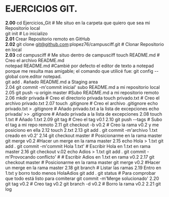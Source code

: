 # EJERCICIOS GIT.

**2.00** cd Ejercicios_Git # Me situo en la carpeta que quiero que sea mi Repositorio local  
         git init # Lo inicializo  
**2.01** Crear Repositorio remoto en GitHub   
**2.02** git	clone git@github.com:plopez76/campusciff.git # Clonar Repositorio en local  
**2.03** cd campusciff # Me situo dentro de campusciff
         touch README.md # Creo el archivo README.md  
         notepad README.md #Cambié por defecto el editor de texto a notepad porque me resulta mas amigable; el comando que                             utilicé fue: git config --global core.editor notepad.  
         git add . #añado README.md a Staging area  
2.04 git commit -m'commit inicial' subo README.md a mi repositorio local
2.05 git push -u origin master #Subo README.md a mi repositorio remoto
2.06 mkdir privada # Creo el directorio privada
     touch privado.txt # Creo el archivo privado.txt
2.07 touch .gitignore # Creo el archivo .gitignore
     echo privado.txt > .gitignore # Añado privado.txt a la lista de excepciones
     echo privada/ >> .gitignore # Añado privada a la lista de excepciones
2.08 touch 1.txt # Añado 1.txt
2.09 git tag # Creo el tag v0.1
2.10 git push --tags # Subo el tag a mi repo remoto
2.11 git checkout -b v0.2 # Creo la rama v0.2 y me posiciono en ella
2.12 touch 2.txt 
2.13 git add .
     git commit -m'archivo 1.txt creado en v0.2' 
2.14 git checkout master # Posicionarme en la rama master
     git merge v0.2 #Hacer un merge en la rama master
2.15 echo Hola > 1.txt
     git add .
     git commit -m'commit Hola 1.txt' # Escribir Hola en 1.txt en rama master
2.16 git checkout v.02
     echo Adios > 1.txt
     git add .
     git commit -m'Provocando conflicto' # # Escribir Adios en 1.txt en rama v0.2
2.17 git checkout master # Posicionarme en la rama master
     git merge v0.2 #Hacer un merge en la rama master
2.18 git branch # Listar las ramas
2.19 Entro en 1.txt y borro todo menos HolaAdios
     git add .
     git status # Para comprobar que todo está listo para comiterar
     git commit -m'Merge solucionado'
2.20 git tag v0.2 # Creo tag v0.2
     git branch -d v0.2 # Borro la rama v0.2
2.21 git log



